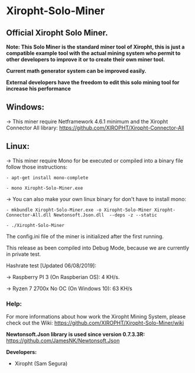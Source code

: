 # Xiropht-Solo-Miner
<h2>Official Xiropht Solo Miner.</h2>


**Note: This Solo Miner is the standard miner tool of Xiropht, this is just a compatible example tool with the actual mining system who permit to other developers to improve it or to create their own miner tool.**

**Current math generator system can be improved easily.**

**External developers have the freedom to edit this solo mining tool for increase his performance**

<h2>Windows:</h2>

-> This miner require Netframework 4.6.1 minimum and the Xiropht Connector All library: https://github.com/XIROPHT/Xiropht-Connector-All

<h2>Linux:</h2>

-> This miner require Mono for be executed or compiled into a binary file follow those instructions:

~~~text
- apt-get install mono-complete

- mono Xiropht-Solo-Miner.exe
~~~

-> You can also make your own linux binary for don't have to install mono:

~~~text
- mkbundle Xiropht-Solo-Miner.exe -o Xiropht-Solo-Miner Xiropht-Connector-All.dll Newtonsoft.Json.dll  --deps -z --static

- ./Xiropht-Solo-Miner
~~~

The config.ini file of the miner is initialized after the first running.

This release as been compiled into Debug Mode, because we are currently in private test.

Hashrate test [Updated 06/08/2019]:

-> Raspberry PI 3 (On Raspberian OS): 4 KH/s.

-> Ryzen 7 2700x No OC (On Windows 10): 63 KH/s


<h3>Help:</h3>

For more informations about how work the Xiropht Mining System, please check out the Wiki: https://github.com/XIROPHT/Xiropht-Solo-Miner/wiki


**Newtonsoft.Json library is used since version 0.7.3.3R:** https://github.com/JamesNK/Newtonsoft.Json

**Developers:**

- Xiropht (Sam Segura)

